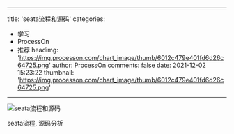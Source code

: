 
---
title: 'seata流程和源码'
categories: 
 - 学习
 - ProcessOn
 - 推荐
headimg: 'https://img.processon.com/chart_image/thumb/6012c479e401fd6d26c64725.png'
author: ProcessOn
comments: false
date: 2021-12-02 15:23:22
thumbnail: 'https://img.processon.com/chart_image/thumb/6012c479e401fd6d26c64725.png'
---

<div>   
<img class="thumb" alt="seata流程和源码" src="https://img.processon.com/chart_image/thumb/6012c479e401fd6d26c64725.png" referrerpolicy="no-referrer">
<p>seata流程, 源码分析</p>  
</div>
            